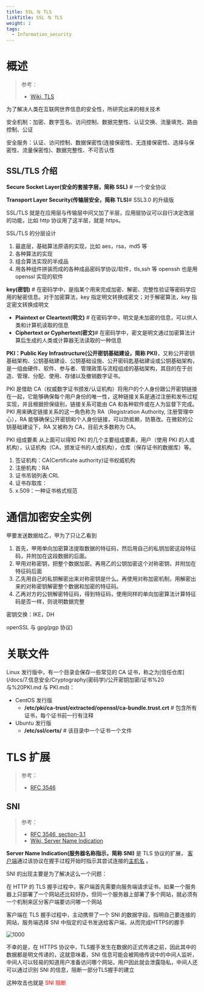 ```yaml
---
title: SSL 与 TLS
linkTitle: SSL 与 TLS
weight: 1
tags:
  - Information_security
---
```


# 概述

> 参考：
>
> - [Wiki, TLS](https://en.wikipedia.org/wiki/Transport_Layer_Security)

为了解决人类在互联网世界信息的安全性，所研究出来的相关技术

安全机制：加密、数字签名、访问控制、数据完整性、认证交换、流量填充、路由控制、公证

安全服务：认证、访问控制、数据保密性(连接保密性、无连接保密性、选择与保密性、流量保密性)、数据完整性、不可否认性

## SSL/TLS 介绍

**Secure Socket Layer(安全的套接字层，简称 SSL)** # 一个安全协议

**Transport Layer Security(传输层安全，简称 TLS)**# SSL3.0 的升级版

SSL/TLS 就是在应用层与传输层中间又加了半层，应用层协议可以自行决定改层的功能，比如 http 协议用了这半层，就是 https。

SSL/TLS 的分层设计

1. 最底层，基础算法原语的实现，比如 aes，rsa，md5 等
2. 各种算法的实现
3. 组合算法实现的半成品
4. 用各种组件拼装而成的各种成品密码学协议/软件，tls,ssh 等 openssh 也是用 openssl 实现的软件

**key(密钥)** # 在密码学中，是指某个用来完成加密、解密、完整性验证等密码学应用的秘密信息。对于加密算法，key 指定明文转换成密文；对于解密算法，key 指定密文转换成明文

- **Plaintext or Cleartext(明文)** # 在密码学中，明文是未加密的信息，可以供人类和计算机读取的信息
- **Ciphertext or Cyphertext(密文)**# 在密码学中，密文是明文通过加密算法计算后生成的人类或计算器无法读取的一种信息

**PKI：Public Key Infrastructure(公开密钥基础建设，简称 PKI)**，又称公开密钥基础架构、公钥基础建设、公钥基础设施、公开密码匙基础建设或公钥基础架构，是一组由硬件、软件、参与者、管理政策与流程组成的基础架构，其目的在于创造、管理、分配、使用、存储以及撤销数字证书。

PKI 是借助 CA（权威数字证书颁发/认证机构）将用户的个人身份跟公开密钥链接在一起，它能够确保每个用户身份的唯一性，这种链接关系是通过注册和发布过程实现，并且根据担保级别，链接关系可能由 CA 和各种软件或在人为监督下完成。PKI 用来确定链接关系的这一角色称为 RA（Registration Authority, 注册管理中心），RA 能够确保公开密钥和个人身份链接，可以防抵赖，防篡改。在微软的公钥基础建设下，RA 又被称为 CA，目前大多数称为 CA。

PKI 组成要素
从上面可以得知 PKI 的几个主要组成要素，用户（使用 PKI 的人或机构），认证机构（CA，颁发证书的人或机构），仓库（保存证书的数据库）等。

1. 签证机构：CA(Certificate authority)证书权威机构
2. 注册机构：RA
3. 证书吊销列表:CRL
4. 证书存取库：
5. x.509：一种证书格式规范

# 通信加密安全实例

甲要发送数据给乙，甲为了只让乙看到

1. 首先，甲用单向加密算法提取数据的特征码，然后用自己的私钥加密这段特征码，并附加在这段数据的后面。
2. 甲用对称密钥，把整个数据加密。再用乙的公钥加密这个对称密钥，并附加在特征码后面
3. 乙先用自己的私钥解密出来对称密钥是什么。再使用对称加密机制，用解密出来的对称密钥解密整个数据和加密的特征码。
4. 乙再对方的公钥解密特征码，得到特征码，使用同样的单向加密算法计算特征码是否一样，则说明数据完整

密钥交换：IKE，DH

openSSL 与 gpg(pgp 协议)

# 关联文件

Linux 发行版中，有一个目录会保存一些常见的 CA 证书，称之为[信任仓库](/docs/7.信息安全/Cryptography(密码学)/公开密钥加密/证书%20 与%20PKI.md 与 PKI.md)：

- CentOS 发行版
  - **/etc/pki/ca-trust/extracted/openssl/ca-bundle.trust.crt** # 包含所有证书，每个证书前一行有注释
- Ubuntu 发行版
  - **/etc/ssl/certs/** # 该目录中一个证书一个文件

# TLS 扩展

> 参考：
>
> - [RFC 3546](https://datatracker.ietf.org/doc/html/rfc3546)

## SNI

> 参考：
>
> - [RFC 3546, section-3.1](https://datatracker.ietf.org/doc/html/rfc3546#section-3.1)
> - [Wiki, Server Name Indication](https://en.wikipedia.org/wiki/Server_Name_Indication)

**Server Name Indication(服务器名称指示，简称 SNI)** 是 TLS 协议的扩展， [客户端](https://en.wikipedia.org/wiki/Client_\(computing\) "Client (computing)")通过该协议在握手过程开始时指示其尝试连接的[主机名](https://en.wikipedia.org/wiki/Hostname "Hostname") 。

SNI 的出现主要是为了解决这么一个问题：

在 HTTP 的 TLS 握手过程中，客户端首先需要向服务端请求证书，如果一个服务器上只部署了一个网站还比较好办，但同一个服务器上部署了多个网站，就必须有一个机制来区分客户端要访问哪一个网站

客户端在 TLS 握手过程中，主动携带了一个 SNI 的数据字段，指明自己要连接的网站，服务端选择 SNI 中指定的证书发送给客户端，从而完成HTTPS的握手

![1000](https://notes-learning.oss-cn-beijing.aliyuncs.com/ssl_tls/sni_demo.png)


不幸的是，在 HTTPS 协议中，TLS握手发生在数据的正式传递之前，因此其中的数据都是明文传递的，这就意味着，SNI 信息可能会被网络传说中的中间人监听，中间人可以轻易的知道用户准备访问哪个网站，用户因此就会泄露隐私，中间人还可以通过识别 SNI 的信息，阻断一部分TLS握手的建立

这种攻击也就是 <font color="#ff0000">SNI 阻断</font>

